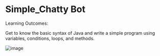 # Simple_Chatty  Bot

Learning Outcomes:

Get to know the basic syntax of Java and write a simple program using variables, conditions, loops, and methods.


![image](https://user-images.githubusercontent.com/79572922/191540879-74ebc369-ace7-4e04-ad37-af64cf414f6c.png)
